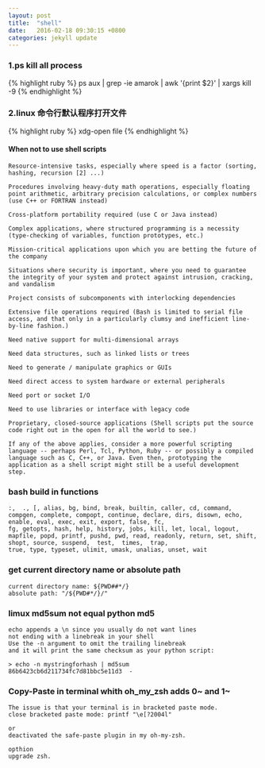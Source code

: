 ```yaml
---
layout: post
title:  "shell"
date:   2016-02-18 09:30:15 +0800
categories: jekyll update
---
```


### 1.ps kill all process
{% highlight ruby %}
ps aux | grep -ie amarok | awk '{print $2}' | xargs kill -9
{% endhighlight %}

### 2.linux 命令行默认程序打开文件 
{% highlight ruby %}
xdg-open file
{% endhighlight %}


#### When not to use shell scripts

    Resource-intensive tasks, especially where speed is a factor (sorting, hashing, recursion [2] ...)

    Procedures involving heavy-duty math operations, especially floating point arithmetic, arbitrary precision calculations, or complex numbers (use C++ or FORTRAN instead)

    Cross-platform portability required (use C or Java instead)

    Complex applications, where structured programming is a necessity (type-checking of variables, function prototypes, etc.)

    Mission-critical applications upon which you are betting the future of the company

    Situations where security is important, where you need to guarantee the integrity of your system and protect against intrusion, cracking, and vandalism

    Project consists of subcomponents with interlocking dependencies

    Extensive file operations required (Bash is limited to serial file access, and that only in a particularly clumsy and inefficient line-by-line fashion.)

    Need native support for multi-dimensional arrays

    Need data structures, such as linked lists or trees

    Need to generate / manipulate graphics or GUIs

    Need direct access to system hardware or external peripherals

    Need port or socket I/O

    Need to use libraries or interface with legacy code

    Proprietary, closed-source applications (Shell scripts put the source code right out in the open for all the world to see.)

    If any of the above applies, consider a more powerful scripting language -- perhaps Perl, Tcl, Python, Ruby -- or possibly a compiled language such as C, C++, or Java. Even then, prototyping the application as a shell script might still be a useful development step.


### bash build in functions

    :,  ., [, alias, bg, bind, break, builtin, caller, cd, command, compgen, complete, compopt, continue, declare, dirs, disown, echo, enable, eval, exec, exit, export, false, fc,
    fg, getopts, hash, help, history, jobs, kill, let, local, logout, mapfile, popd, printf, pushd, pwd, read, readonly, return, set, shift, shopt, source, suspend,  test,  times,  trap,
    true, type, typeset, ulimit, umask, unalias, unset, wait

### get current directory name or absolute path

    current directory name: ${PWD##*/}
    absolute path: "/${PWD#*/}/"

### limux md5sum not equal python md5

    echo appends a \n since you usually do not want lines
    not ending with a linebreak in your shell
    Use the -n argument to omit the trailing linebreak
    and it will print the same checksum as your python script:

    > echo -n mystringforhash | md5sum
    86b6423cb6d211734fc7d81bbc5e11d3  -


### Copy-Paste in terminal whith oh_my_zsh adds 0~ and 1~

    The issue is that your terminal is in bracketed paste mode.
    close bracketed paste mode: printf "\e[?2004l"

    or
    deactivated the safe-paste plugin in my oh-my-zsh.

    opthion
    upgrade zsh.

